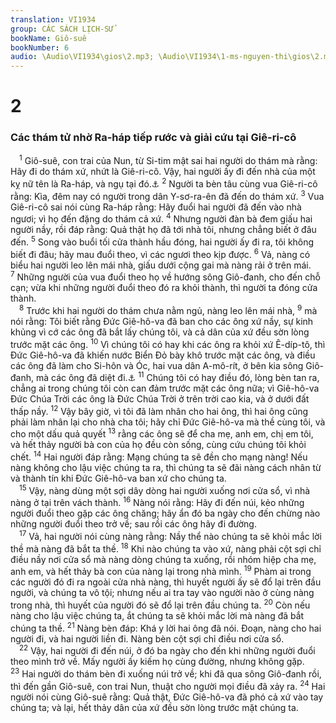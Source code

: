 ```yaml
---
translation: VI1934
group: CÁC SÁCH LỊCH-SỬ
bookName: Giô-suê 
bookNumber: 6
audio: \Audio\VI1934\gios\2.mp3; \Audio\VI1934\1-ms-nguyen-thi\gios\2.mp3
---
```


<div class="title"><h1>2</h1><h3>Các thám tử nhờ Ra-háp tiếp rước và giải cứu tại Giê-ri-cô</h3></div>
<span class="verse gios_2_1"> <sup>1</sup> Giô-suê, con trai của Nun, từ Si-tim mật sai hai người do thám mà rằng: Hãy đi do thám xứ, nhứt là Giê-ri-cô. Vậy, hai người ấy đi đến nhà của một kỵ nữ tên là Ra-háp, và ngụ tại đó.<a data-toggle="tooltip" data-placement="bottom" title="He 11:31; Gia 2:25">⚓</a></span>
<span class="verse gios_2_2"><sup>2</sup> Người ta bèn tâu cùng vua Giê-ri-cô rằng: Kìa, đêm nay có người trong dân Y-sơ-ra-ên đã đến do thám xứ. </span>
<span class="verse gios_2_3"><sup>3</sup> Vua Giê-ri-cô sai nói cùng Ra-háp rằng: Hãy đuổi hai người đã đến vào nhà ngươi; vì họ đến đặng do thám cả xứ. </span>
<span class="verse gios_2_4"><sup>4</sup> Nhưng người đàn bà đem giấu hai người nầy, rồi đáp rằng: Quả thật họ đã tới nhà tôi, nhưng chẳng biết ở đâu đến. </span>
<span class="verse gios_2_5"><sup>5</sup> Song vào buổi tối cửa thành hầu đóng, hai người ấy đi ra, tôi không biết đi đâu; hãy mau đuổi theo, vì các ngươi theo kịp được. </span>
<span class="verse gios_2_6"><sup>6</sup> Vả, nàng có biểu hai người leo lên mái nhà, giấu dưới cộng gai mà nàng rải ở trên mái. </span>
<span class="verse gios_2_7"><sup>7</sup> Những người của vua đuổi theo họ về hướng sông Giô-đanh, cho đến chỗ cạn; vừa khi những người đuổi theo đó ra khỏi thành, thì người ta đóng cửa thành. <br/></span>
<span class="verse gios_2_8"> <sup>8</sup> Trước khi hai người do thám chưa nằm ngủ, nàng leo lên mái nhà, </span>
<span class="verse gios_2_9"><sup>9</sup> mà nói rằng: Tôi biết rằng Đức Giê-hô-va đã ban cho các ông xứ nầy, sự kinh khủng vì cớ các ông đã bắt lấy chúng tôi, và cả dân của xứ đều sờn lòng trước mặt các ông. </span>
<span class="verse gios_2_10"><sup>10</sup> Vì chúng tôi có hay khi các ông ra khỏi xứ Ê-díp-tô, thì Đức Giê-hô-va đã khiến nước Biển Đỏ bày khô trước mặt các ông, và điều các ông đã làm cho Si-hôn và Óc, hai vua dân A-mô-rít, ở bên kia sông Giô-đanh, mà các ông đã diệt đi.<a data-toggle="tooltip" data-placement="bottom" title="Xu 14:21; Dan 21:21-35">⚓</a></span>
<span class="verse gios_2_11"><sup>11</sup> Chúng tôi có hay điều đó, lòng bèn tan ra, chẳng ai trong chúng tôi còn can đảm trước mặt các ông nữa; vì Giê-hô-va Đức Chúa Trời các ông là Đức Chúa Trời ở trên trời cao kia, và ở dưới đất thấp nầy. </span>
<span class="verse gios_2_12"><sup>12</sup> Vậy bây giờ, vì tôi đã làm nhân cho hai ông, thì hai ông cũng phải làm nhân lại cho nhà cha tôi; hãy chỉ Đức Giê-hô-va mà thề cùng tôi, và cho một dấu quả quyết </span>
<span class="verse gios_2_13"><sup>13</sup> rằng các ông sẽ để cha mẹ, anh em, chị em tôi, và hết thảy người bà con của họ đều còn sống, cùng cứu chúng tôi khỏi chết. </span>
<span class="verse gios_2_14"><sup>14</sup> Hai người đáp rằng: Mạng chúng ta sẽ đền cho mạng nàng! Nếu nàng không cho lậu việc chúng ta ra, thì chúng ta sẽ đãi nàng cách nhân từ và thành tín khi Đức Giê-hô-va ban xứ cho chúng ta. <br/></span>
<span class="verse gios_2_15"> <sup>15</sup> Vậy, nàng dùng một sợi dây dòng hai người xuống nơi cửa sổ, vì nhà nàng ở tại trên vách thành. </span>
<span class="verse gios_2_16"><sup>16</sup> Nàng nói rằng: Hãy đi đến núi, kẻo những người đuổi theo gặp các ông chăng; hãy ẩn đó ba ngày cho đến chừng nào những người đuổi theo trở về; sau rồi các ông hãy đi đường. <br/></span>
<span class="verse gios_2_17"> <sup>17</sup> Vả, hai người nói cùng nàng rằng: Nầy thể nào chúng ta sẽ khỏi mắc lời thề mà nàng đã bắt ta thề. </span>
<span class="verse gios_2_18"><sup>18</sup> Khi nào chúng ta vào xứ, nàng phải cột sợi chỉ điều nầy nơi cửa sổ mà nàng dòng chúng ta xuống, rồi nhóm hiệp cha mẹ, anh em, và hết thảy bà con của nàng lại trong nhà mình. </span>
<span class="verse gios_2_19"><sup>19</sup> Phàm ai trong các người đó đi ra ngoài cửa nhà nàng, thì huyết người ấy sẽ đổ lại trên đầu người, và chúng ta vô tội; nhưng nếu ai tra tay vào người nào ở cùng nàng trong nhà, thì huyết của người đó sẽ đổ lại trên đầu chúng ta. </span>
<span class="verse gios_2_20"><sup>20</sup> Còn nếu nàng cho lậu việc chúng ta, ắt chúng ta sẽ khỏi mắc lời mà nàng đã bắt chúng ta thề. </span>
<span class="verse gios_2_21"><sup>21</sup> Nàng bèn đáp: Khá y lời hai ông đã nói. Đoạn, nàng cho hai người đi, và hai người liền đi. Nàng bèn cột sợi chỉ điều nơi cửa sổ. <br/></span>
<span class="verse gios_2_22"> <sup>22</sup> Vậy, hai người đi đến núi, ở đó ba ngày cho đến khi những người đuổi theo mình trở về. Mấy người ấy kiếm họ cùng đường, nhưng không gặp. </span>
<span class="verse gios_2_23"><sup>23</sup> Hai người do thám bèn đi xuống núi trở về; khi đã qua sông Giô-đanh rồi, thì đến gần Giô-suê, con trai Nun, thuật cho người mọi điều đã xảy ra. </span>
<span class="verse gios_2_24"><sup>24</sup> Hai người nói cùng Giô-suê rằng: Quả thật, Đức Giê-hô-va đã phó cả xứ vào tay chúng ta; và lại, hết thảy dân của xứ đều sờn lòng trước mặt chúng ta. <br/></span>
